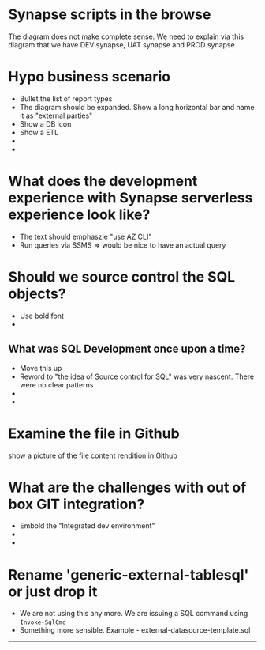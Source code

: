 
# Synapse scripts in the browse
The diagram does not make complete sense. We need to explain via this diagram that we have DEV synapse, UAT synapse and PROD synapse
# Hypo business scenario
- Bullet the list of report types
- The diagram should be expanded. Show a long horizontal bar and name it as "external parties"
- Show a DB icon
- Show a ETL
- 
- 

# What does the development experience with Synapse serverless experience look like?
- The text should emphaszie "use AZ CLI"
- Run queries via SSMS => would be nice to have an actual query

# Should we source control the SQL objects?
- Use bold font
- 
## What was SQL Development once upon a time?
- Move this up
- Reword to "the idea of Source control for SQL" was very nascent. There were no clear patterns
- 
- 

# Examine the file in Github
show a picture of the file content rendition in Github

# What are the challenges with out of box GIT integration?
- Embold the "Integrated dev environment"
- 
- 
# Rename 'generic-external-tablesql' or just drop it
- We are not using this any more. We are issuing a SQL command using `Invoke-SqlCmd`
- Something more sensible. Example - external-datasource-template.sql

---
